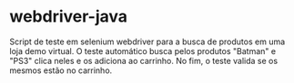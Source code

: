 # webdriver-java
Script de teste em selenium webdriver para a busca de produtos em uma loja demo virtual. O teste automático busca pelos produtos "Batman" e "PS3" clica neles e os adiciona ao carrinho. No fim, o teste valida se os mesmos estão no carrinho.
